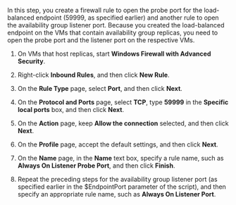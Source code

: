 In this step, you create a firewall rule to open the probe port for the load-balanced endpoint (59999, as specified earlier) and another rule to open the availability group listener port. Because you created the load-balanced endpoint on the VMs that contain availability group replicas, you need to open the probe port and the listener port on the respective VMs.

1. On VMs that host replicas, start **Windows Firewall with Advanced Security**.

2. Right-click **Inbound Rules**, and then click **New Rule**.

3. On the **Rule Type** page, select **Port**, and then click **Next**.

4. On the **Protocol and Ports** page, select **TCP**, type **59999** in the **Specific local ports** box, and then click **Next**.

5. On the **Action** page, keep **Allow the connection** selected, and then click **Next**.

6. On the **Profile** page, accept the default settings, and then click **Next**.

7. On the **Name** page, in the **Name** text box, specify a rule name, such as **Always On Listener Probe Port**, and then click **Finish**.

8. Repeat the preceding steps for the availability group listener port (as specified earlier in the $EndpointPort parameter of the script), and then specify an appropriate rule name, such as **Always On Listener Port**.

